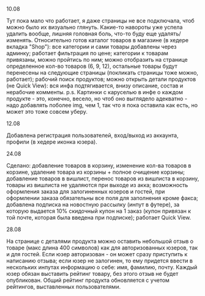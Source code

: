 10.08 

Тут пока мало что работает, я даже страницы не все подключала, чтоб можно было их визуально глянуть. 
Какие-то навороты уже успела удалить вообще, лишняя головная боль, что-то буду еще удалять/изменять.
Относительно готов каталог товаров в магазине (в хедере вкладка "Shop"): все категории и сами товары добавлены через админку; работает фильтрация по цене; 
категории к товарам привязаны, можно пройтись по ним; можно отобразить на странице определенное кол-во товаров (6, 9, 12), остальные товары будут перенесены на следующие страницы (покликать страницы тоже можно, работает);
рабочий поиск продуктов; можно открыть детали продуктов (не Quick View): вся инфа подтягивается, внизу описание, состав и нерабочие комменты. 
p.s. Картинки с каруселью в инфе о каждом продукте - это, конечно, весело, но чтоб оно выглядело адекватно - надо добавлять поболее img, чем 1, так что я пока оставила как есть, но может это тоже совсем уберу.

12.08

Добавлена регистрация пользователей, вход/выход из аккаунта, профили (в хедере иконка юзера). 

24.08

Сделано: добавление товаров в корзину, изменение кол-ва товаров в корзине, удаление товара из корзины + полное очищение корзины; 
добавление товаров в вишлист, перенос товаров из вишлиста в корзину, товары из вишлиста не удаляются при выходе из акка; 
возможность оформления заказа для залогиненных юзеров и гостей, при оформлении заказа обязательны все поля для заполнения кроме факса; 
добавлена подписка на новостную рассылку (инпут в футере), за которую выдается 10% скидочный купон на 1 заказ (купон привязан к той почте, которая была введена при подписке); работает Quick View.

28.08

На странице с деталями продукта можно оставить небольшой отзыв о товаре (макс длина 400 символов) как для авторизованных юзеров, так и для гостей. 
Если юзер авторизован - он может сразу приступить к написанию отзыва; если юзер не залогинен, то ему придется ввести в нескольких инпутах информацию о себе: имя, фамилию, почту.
Каждый юзер обязан выставить рейтинг товару, без этого отзыв не будет опубликован.
Общий рейтинг продукта обновляется с учетом рейтингов, выставленных пользователями.
